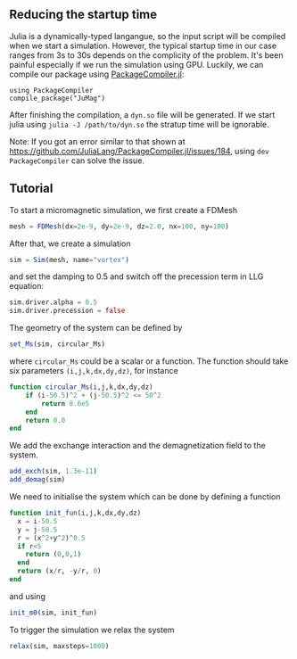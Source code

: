 Reducing the startup time
-------------------------------

Julia is a dynamically-typed langangue, so the input script will be compiled when we start a simulation. However, the typical startup time in our case ranges from 3s to 30s depends on the complicity of the problem. It's been painful especially if we run the simulation using GPU. Luckily, we can compile our package using [PackageCompiler.jl](https://github.com/JuliaLang/PackageCompiler.jl):

```
using PackageCompiler
compile_package("JuMag")
```

After finishing the compilation, a `dyn.so` file will be generated. If we start julia using `julia -J /path/to/dyn.so` the stratup time will be ignorable. 

Note: If you got an error similar to that shown at https://github.com/JuliaLang/PackageCompiler.jl/issues/184, using `dev PackageCompiler` can solve the issue.


Tutorial
-------------------------------
To start a micromagnetic simulation, we first create a FDMesh

```julia
mesh = FDMesh(dx=2e-9, dy=2e-9, dz=2.0, nx=100, ny=100)
```
After that, we create a simulation

```julia
sim = Sim(mesh, name="vortex")
```
and set the damping to 0.5 and switch off the precession term in LLG equation:
```julia
sim.driver.alpha = 0.5
sim.driver.precession = false
```

The geometry of the system can be defined by

```julia
set_Ms(sim, circular_Ms)
```
where `circular_Ms` could be a scalar or a function. The function should take six parameters `(i,j,k,dx,dy,dz)`, 
for instance

```julia
function circular_Ms(i,j,k,dx,dy,dz)
	if (i-50.5)^2 + (j-50.5)^2 <= 50^2
		return 8.6e5
	end
	return 0.0
end
```

We add the exchange interaction and the demagnetization field to the system.
```julia
add_exch(sim, 1.3e-11)
add_demag(sim)
```

We need to initialise the system which can be done by defining a function 

```julia
function init_fun(i,j,k,dx,dy,dz)
  x = i-50.5
  y = j-50.5
  r = (x^2+y^2)^0.5
  if r<5
    return (0,0,1)
  end
  return (x/r, -y/r, 0)
end
```
and using 
```julia
init_m0(sim, init_fun)
```

To trigger the simulation we relax the system

```julia
relax(sim, maxsteps=1000)
```




